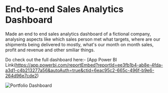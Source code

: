# End-to-end Sales Analytics Dashboard
Made an end to end sales analytics dashboard of a fictional company, analysing aspects like which sales person met what targets, where are our shipments being delivered to mostly, what's our month on month sales, profit and revenue and other smiliar things.

Do check out the full dashboard here:- [App Power BI Link(https://app.powerbi.com/reportEmbed?reportId=ee3fb1b4-ab8e-4fda-a3d1-c4b213277a56&autoAuth=true&ctid=6eac95c2-665c-496f-b9e6-264d96e7cde2)

![Portfolio Dashboard](<img width="1154" height="644" alt="image" src="https://github.com/user-attachments/assets/d4affdf9-bfe1-49ff-8b42-401fcc68b0d8" />)

